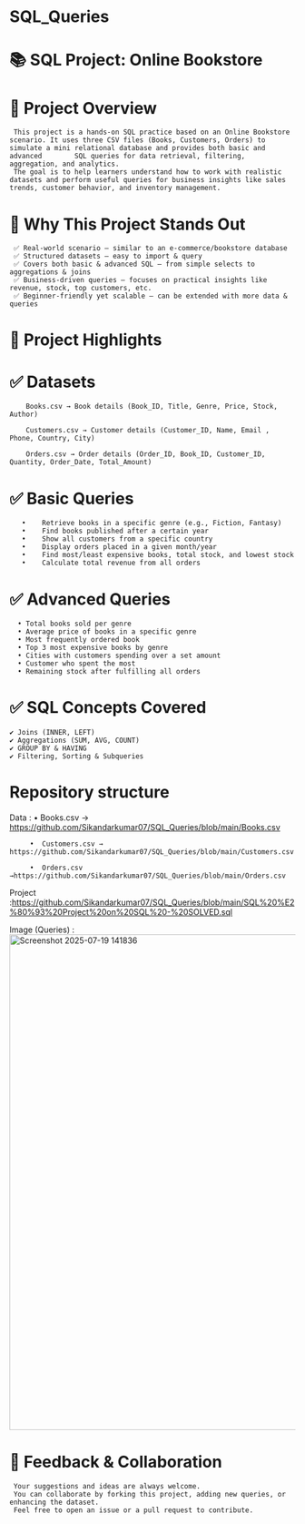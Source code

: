 # SQL_Queries 

# 📚 SQL Project: Online Bookstore

   # 📖 Project Overview

     This project is a hands-on SQL practice based on an Online Bookstore scenario. It uses three CSV files (Books, Customers, Orders) to simulate a mini relational database and provides both basic and advanced        SQL queries for data retrieval, filtering, aggregation, and analytics.
     The goal is to help learners understand how to work with realistic datasets and perform useful queries for business insights like sales trends, customer behavior, and inventory management.

# 🌟 Why This Project Stands Out

     ✅ Real-world scenario – similar to an e-commerce/bookstore database
     ✅ Structured datasets – easy to import & query
     ✅ Covers both basic & advanced SQL – from simple selects to aggregations & joins
     ✅ Business-driven queries – focuses on practical insights like revenue, stock, top customers, etc.
     ✅ Beginner-friendly yet scalable – can be extended with more data & queries

# 🔑 Project Highlights

   # ✅ Datasets

        Books.csv → Book details (Book_ID, Title, Genre, Price, Stock, Author)

        Customers.csv → Customer details (Customer_ID, Name, Email , Phone, Country, City)

        Orders.csv → Order details (Order_ID, Book_ID, Customer_ID, Quantity, Order_Date, Total_Amount)


  # ✅ Basic Queries
       •	Retrieve books in a specific genre (e.g., Fiction, Fantasy)
       •	Find books published after a certain year
       •	Show all customers from a specific country
       •	Display orders placed in a given month/year
       •	Find most/least expensive books, total stock, and lowest stock
       •	Calculate total revenue from all orders

 # ✅ Advanced Queries

      •	Total books sold per genre
      •	Average price of books in a specific genre
      •	Most frequently ordered book
      •	Top 3 most expensive books by genre
      •	Cities with customers spending over a set amount
      •	Customer who spent the most
      •	Remaining stock after fulfilling all orders


# ✅ SQL Concepts Covered

    ✔ Joins (INNER, LEFT)
    ✔ Aggregations (SUM, AVG, COUNT)
    ✔ GROUP BY & HAVING
    ✔ Filtering, Sorting & Subqueries 

#  Repository structure 
   Data : 
         •	Books.csv →  https://github.com/Sikandarkumar07/SQL_Queries/blob/main/Books.csv
         
         •	Customers.csv →  https://github.com/Sikandarkumar07/SQL_Queries/blob/main/Customers.csv  
         
         •	Orders.csv →https://github.com/Sikandarkumar07/SQL_Queries/blob/main/Orders.csv 
         
  Project :https://github.com/Sikandarkumar07/SQL_Queries/blob/main/SQL%20%E2%80%93%20Project%20on%20SQL%20-%20SOLVED.sql
  
  Image (Queries) :<img width="1614" height="871" alt="Screenshot 2025-07-19 141836" src="https://github.com/user-attachments/assets/d49e0324-26ff-4a94-a1cf-b808a2fd4f39" />


# 🤝 Feedback & Collaboration

     Your suggestions and ideas are always welcome.
     You can collaborate by forking this project, adding new queries, or enhancing the dataset.
     Feel free to open an issue or a pull request to contribute.
